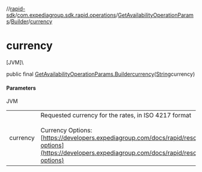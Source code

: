 //[rapid-sdk](../../../../index.md)/[com.expediagroup.sdk.rapid.operations](../../index.md)/[GetAvailabilityOperationParams](../index.md)/[Builder](index.md)/[currency](currency.md)

# currency

[JVM]\

public final [GetAvailabilityOperationParams.Builder](index.md)[currency](currency.md)([String](https://docs.oracle.com/javase/8/docs/api/java/lang/String.html)currency)

#### Parameters

JVM

| | |
|---|---|
| currency | Requested currency for the rates, in ISO 4217 format<br><br> Currency Options: [https://developers.expediagroup.com/docs/rapid/resources/reference/currency-options](https://developers.expediagroup.com/docs/rapid/resources/reference/currency-options) |
